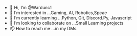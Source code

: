 - 👋 Hi, I’m @Wardunc1
- 👀 I’m interested in ...Gaming, AI, Robotics,Spcae
- 🌱 I’m currently learning ...Python, Git, Discord.Py, Javascript 
- 💞️ I’m looking to collaborate on ...Small Learning projects
- 📫 How to reach me ...in my DMs

<!---
Wardunc1/Wardunc1 is a ✨ special ✨ repository because its `README.md` (this file) appears on your GitHub profile.
You can click the Preview link to take a look at your changes.
--->

